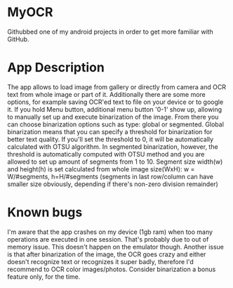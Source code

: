 # MyOCR
Githubbed one of my android projects in order to get more familiar with GitHub.


# App Description
The app allows to load image from gallery or directly from camera and OCR text from whole image or part of it. Additionally there are some more options, for example saving OCR'ed text to file on your device or to google it.
If you hold Menu button, additional menu button '0-1' show up, allowing to manually set up and execute binarization of the image. From there you can choose binarization options such as type: global or segmented. Global binarization means that you can specify a threshold for binarization for better text quality. If you'll set the threshold to 0, it will be automatically calculated with OTSU algorithm. In segmented binarization, however, the threshold is automatically computed with OTSU method and you are allowed to set up amount of segments from 1 to 10. Segment size width(w) and height(h) is set calculated from whole image size(WxH): w = W/#segments, h=H/#segments (segments in last row/column can have smaller size obviously, depending if there's non-zero division remainder)

# Known bugs
I'm aware that the app crashes on my device (1gb ram) when too many operations are executed in one session. That's probably due to out of memory issue. This doesn't happen on the emulator though.
Another issue is that after binarization of the image, the OCR goes crazy and either doesn't recognize text or recognizes it super badly, therefore I'd recommend to OCR color images/photos. Consider binarization a bonus feature only, for the time.
